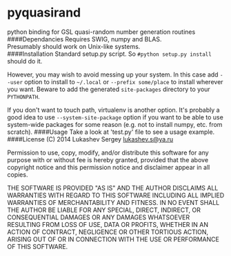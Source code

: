 pyquasirand
===========
python binding for GSL quasi-random number generation routines
####Dependancies
Requires SWIG, numpy and BLAS.  
Presumably should work on Unix-like systems.  
####Installation
Standard setup.py script. So `#python setup.py install` should do it. 

However, you may wish to avoid messing up your system. In this case add `--user` option to install to `~/.local` or `--prefix some/place` to install wherever you want. Beware to add the generated `site-packages` directory to your `PYTHONPATH`.  

If you don't want to touch path, virtualenv is another option. It's probably a good idea to use `--system-site-package` option if you want to be able to use system-wide packages for some reason (e.g. not to install numpy, etc. from scratch).
####Usage
Take a look at 'test.py' file to see a usage example.
####License
(C) 2014 Lukashev Sergey <lukashev.s@ya.ru>

Permission to use, copy, modify, and/or distribute this software for any purpose
with or without fee is hereby granted, provided that the above copyright notice
and this permission notice and disclaimer appear in all copies.

THE SOFTWARE IS PROVIDED "AS IS" AND THE AUTHOR DISCLAIMS ALL WARRANTIES WITH
REGARD TO THIS SOFTWARE INCLUDING ALL IMPLIED WARRANTIES OF MERCHANTABILITY AND
FITNESS. IN NO EVENT SHALL THE AUTHOR BE LIABLE FOR ANY SPECIAL, DIRECT,
INDIRECT, OR CONSEQUENTIAL DAMAGES OR ANY DAMAGES WHATSOEVER RESULTING FROM LOSS
OF USE, DATA OR PROFITS, WHETHER IN AN ACTION OF CONTRACT, NEGLIGENCE OR OTHER
TORTIOUS ACTION, ARISING OUT OF OR IN CONNECTION WITH THE USE OR PERFORMANCE OF
THIS SOFTWARE.
